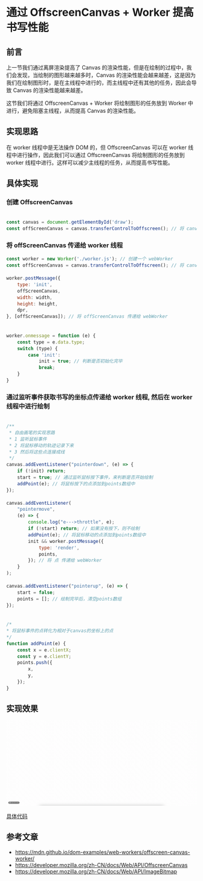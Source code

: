 # 通过 OffscreenCanvas + Worker 提高书写性能

## 前言
上一节我们通过离屏渲染提高了 Canvas 的渲染性能，但是在绘制的过程中，我们会发现，当绘制的图形越来越多时，Canvas 的渲染性能会越来越差，这是因为我们在绘制图形时，是在主线程中进行的，而主线程中还有其他的任务，因此会导致 Canvas 的渲染性能越来越差。

这节我们将通过 OffscreenCanvas + Worker 将绘制图形的任务放到 Worker 中进行，避免阻塞主线程，从而提高 Canvas 的渲染性能。

## 实现思路

在 worker 线程中是无法操作 DOM 的，但 OffscreenCanvas 可以在 worker 线程中进行操作，因此我们可以通过 OffscreenCanvas 将绘制图形的任务放到 worker 线程中进行。这样可以减少主线程的任务，从而提高书写性能。

## 具体实现

### 创建 OffscreenCanvas

```js

const canvas = document.getElementById('draw');
const offScreenCanvas = canvas.transferControlToOffscreen(); // 将 canvas 转换为 offScreenCanvas
```

### 将 offScreenCanvas 传递给 worker 线程

```js
const worker = new Worker('./worker.js'); // 创建一个 webWorker
const offScreenCanvas = canvas.transferControlToOffscreen(); // 将 canvas 转换为 offScreenCanvas

worker.postMessage({
    type: 'init',
    offScreenCanvas,
    width: width,
    height: height,
    dpr,
}, [offScreenCanvas]); // 将 offScreenCanvas 传递给 webWorker


worker.onmessage = function (e) {
    const type = e.data.type;
    switch (type) {
        case 'init':
            init = true; // 判断是否初始化完毕
            break;
    }
}
```

### 通过监听事件获取书写的坐标点传递给 worker 线程, 然后在 worker 线程中进行绘制

```js

/**
 * 自由画笔的实现思路
 * 1 监听鼠标事件
 * 2 将鼠标移动的轨迹记录下来
 * 3 然后将这些点连接成线
 */
canvas.addEventListener("pointerdown", (e) => {
    if (!init) return;
    start = true; // 通过监听鼠标按下事件，来判断是否开始绘制
    addPoint(e); // 将鼠标按下的点添加到points数组中
});

canvas.addEventListener(
    "pointermove",
    (e) => {
        console.log("e--->throttle", e);
        if (!start) return; // 如果没有按下，则不绘制
        addPoint(e); // 将鼠标移动的点添加到points数组中
        init && worker.postMessage({
            type: 'render',
            points,
        }); // 将 点 传递给 webWorker
    }
);

canvas.addEventListener("pointerup", (e) => {
    start = false;
    points = []; // 绘制完毕后，清空points数组
});


/*
* 将鼠标事件的点转化为相对于canvas的坐标上的点
*/
function addPoint(e) {
    const x = e.clientX;
    const y = e.clientY;
    points.push({
        x,
        y,
    });
}
```

## 实现效果
![初始状态图](./../../public/assets/canvas/19.gif)

[具体代码](https://github.com/enson0131/learn/blob/main/Canvas/%E7%99%BD%E6%9D%BF%E7%9B%B8%E5%85%B3/%E6%80%A7%E8%83%BD%E4%BC%98%E5%8C%96%E4%B9%8BOffscreenCanvas.html)
## 参考文章
- https://mdn.github.io/dom-examples/web-workers/offscreen-canvas-worker/
- https://developer.mozilla.org/zh-CN/docs/Web/API/OffscreenCanvas
- https://developer.mozilla.org/zh-CN/docs/Web/API/ImageBitmap
